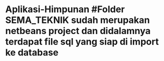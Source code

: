 Aplikasi-Himpunan
#Folder SEMA_TEKNIK sudah merupakan netbeans project dan didalamnya terdapat file sql yang siap di import ke database
=================
